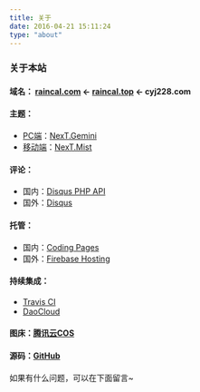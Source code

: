 ```yaml
---
title: 关于
date: 2016-04-21 15:11:24
type: "about"
---
```


### 关于本站

#### 域名： [raincal.com](https://raincal.com) ← [raincal.top](https://raincal.top) ← cyj228.com

#### 主题：

- [PC端](https://raincal.com)：[NexT.Gemini](https://github.com/theme-next/hexo-theme-next)
- [移动端](https://m.raincal.com)：[NexT.Mist](https://github.com/theme-next/hexo-theme-next)

#### 评论：

- 国内：[Disqus PHP API](https://github.com/fooleap/disqus-php-api.git)
- 国外：[Disqus](https://disqus.com/)

#### 托管：

- 国内：[Coding Pages](https://coding.net/pages/)
- 国外：[Firebase Hosting](https://firebase.google.com/products/hosting/)

#### 持续集成：

- [Travis CI](https://travis-ci.org/)
- [DaoCloud](https://www.daocloud.io/)

#### 图床：[腾讯云COS](https://cloud.tencent.com/product/cos)

#### 源码：[GitHub](https://github.com/Raincal/blog)

如果有什么问题，可以在下面留言~